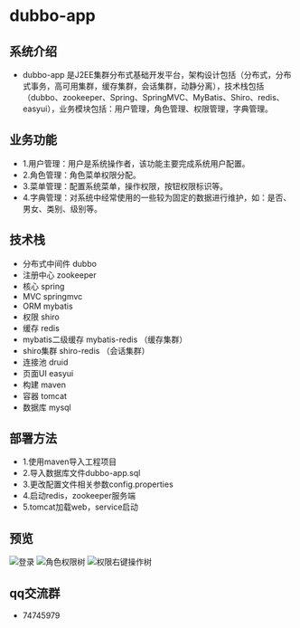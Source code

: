 # dubbo-app

## 系统介绍

- dubbo-app 是J2EE集群分布式基础开发平台，架构设计包括（分布式，分布式事务，高可用集群，缓存集群，会话集群，动静分离），技术栈包括（dubbo、zookeeper、Spring、SpringMVC、MyBatis、Shiro、redis、easyui），业务模块包括：用户管理，角色管理、权限管理，字典管理。

## 业务功能

- 1.用户管理：用户是系统操作者，该功能主要完成系统用户配置。
- 2.角色管理：角色菜单权限分配。
- 3.菜单管理：配置系统菜单，操作权限，按钮权限标识等。
- 4.字典管理：对系统中经常使用的一些较为固定的数据进行维护，如：是否、男女、类别、级别等。

## 技术栈

- 分布式中间件 dubbo
- 注册中心 zookeeper
- 核心 spring 
- MVC springmvc 
- ORM mybatis 
- 权限 shiro 
- 缓存 redis 
- mybatis二级缓存 mybatis-redis （缓存集群）
- shiro集群 shiro-redis （会话集群）
- 连接池 druid
- 页面UI easyui
- 构建 maven
- 容器 tomcat
- 数据库 mysql

## 部署方法

- 1.使用maven导入工程项目
- 2.导入数据库文件dubbo-app.sql
- 3.更改配置文件相关参数config.properties
- 4.启动redis，zookeeper服务端
- 5.tomcat加载web，service启动

## 预览

![](http://git.oschina.net/uploads/images/2016/1116/164543_5571d631_420150.png "登录")
![](http://git.oschina.net/uploads/images/2016/1116/164618_99cd6105_420150.png "角色权限树")
![](http://git.oschina.net/uploads/images/2016/1116/164633_6dd5c2e9_420150.png "权限右键操作树")

## qq交流群

- 74745979